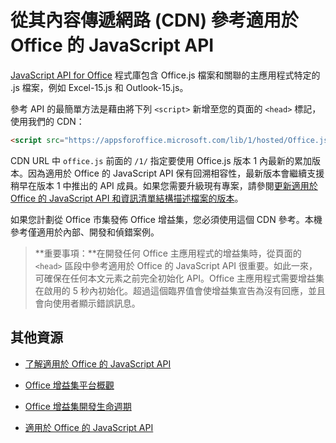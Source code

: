 
# <a name="referencing-the-javascript-api-for-office-library-from-its-content-delivery-network-cdn"></a>從其內容傳遞網路 (CDN) 參考適用於 Office 的 JavaScript API


[JavaScript API for Office](../../reference/javascript-api-for-office.md) 程式庫包含 Office.js 檔案和關聯的主應用程式特定的 .js 檔案，例如 Excel-15.js 和 Outlook-15.js。 


參考 API 的最簡單方法是藉由將下列 `<script>` 新增至您的頁面的 `<head>` 標記，使用我們的 CDN：  

```html
<script src="https://appsforoffice.microsoft.com/lib/1/hosted/Office.js" type="text/javascript"></script>
```

CDN URL 中 `office.js` 前面的 `/1/` 指定要使用 Office.js 版本 1 內最新的累加版本。因為適用於 Office 的 JavaScript API 保有回溯相容性，最新版本會繼續支援稍早在版本 1 中推出的 API 成員。如果您需要升級現有專案，請參閱[更新適用於 Office 的 JavaScript API 和資訊清單結構描述檔案的版本](../docs/develop/update-your-javascript-api-for-office-and-manifest-schema-version.md)。 

如果您計劃從 Office 市集發佈 Office 增益集，您必須使用這個 CDN 參考。本機參考僅適用於內部、開發和偵錯案例。

> **重要事項：**在開發任何 Office 主應用程式的增益集時，從頁面的 `<head>` 區段中參考適用於 Office 的 JavaScript API 很重要。如此一來，可確保在任何本文元素之前完全初始化 API。Office 主應用程式需要增益集在啟用的 5 秒內初始化。超過這個臨界值會使增益集宣告為沒有回應，並且會向使用者顯示錯誤訊息。       

## <a name="additional-resources"></a>其他資源



- [了解適用於 Office 的 JavaScript API](../../docs/develop/understanding-the-javascript-api-for-office.md)
    
- [Office 增益集平台概觀](../../docs/overview/office-add-ins.md)
    
- [Office 增益集開發生命週期](../../docs/design/add-in-development-lifecycle.md)
    
- [適用於 Office 的 JavaScript API](../../reference/javascript-api-for-office.md)
    
